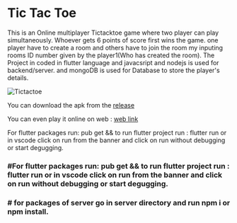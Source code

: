 # Tic Tac Toe

This is an Online multiplayer Tictacktoe game where two player can play simultaneously. Whoever gets 6 points of score first wins the game. one player have to create a room and others have to join the room my inputing rooms ID number given by the player1(Who has created the room). The Project in coded in flutter language and javacsript and nodejs is used for backend/server. and mongoDB is used for Database to store the player's details.

![Tictactoe](https://user-images.githubusercontent.com/81036521/177798657-de5dfd5f-d04d-437f-bc6e-1293e90b4b16.png)


You can download the apk from the [release](https://github.com/AadrianLeo/Tictactoe-Multiplayer-Game/releases)

You can even play it online on web : [web link](https://tictactoe-online-game.netlify.app/)


For flutter packages run: pub get  && to run flutter project run : flutter run  or in vscode click on run from the banner and click on run without debugging or start degugging.

###  #For flutter packages run: pub get  && to run flutter project run : flutter run  or in vscode click on run from the banner and click on run without debugging or start degugging.

### # for packages of server go in server directory and run npm i or npm install.
